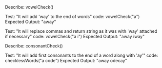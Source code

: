 Describe: vowelCheck()

Test: "It will add 'way' to the end of words"
code: vowelCheck("a")
Expected Output: "away"

Test: "It will replace commas and return string as it was with 'way' attached if necessary"
code: vowelCheck("a i")
Expected Output: "away iway"

Describe: consonantCheck()

Test: "It will add first consonants to the end of a word along with 'ay'"
code: checklessWords("a code")
Expected Output: "away odecay"
